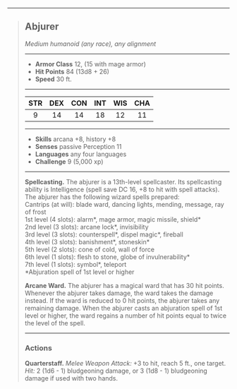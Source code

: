 ***
> ## Abjurer
> *Medium humanoid (any race), any alignment*
> 
> ***
> 
> - **Armor Class** 12, (15 with mage armor)
> - **Hit Points** 84 (13d8 + 26)
> - **Speed** 30 ft.
> 
> ***
> 
> |STR|DEX|CON|INT|WIS|CHA|
> |:---:|:---:|:---:|:---:|:---:|:---:|
> |9|14|14|18|12|11|
> 
> ***
> 
> - **Skills** arcana +8, history +8
> - **Senses** passive Perception 11
> - **Languages** any four languages
> - **Challenge** 9 (5,000 xp)
> 
> ***
> 
> **Spellcasting.** The abjurer is a 13th-level spellcaster. Its spellcasting ability is Intelligence (spell save DC 16, +8 to hit with spell attacks). The abjurer has the following wizard spells prepared:  
> Cantrips (at will): blade ward, dancing lights, mending, message, ray of frost  
> 1st level (4 slots): alarm*, mage armor, magic missile, shield*  
> 2nd level (3 slots): arcane lock*, invisibility  
> 3rd level (3 slots): counterspell*, dispel magic*, fireball  
> 4th level (3 slots): banishment*, stoneskin*  
> 5th level (2 slots): cone of cold, wall of force  
> 6th level (1 slots): flesh to stone, globe of invulnerability*  
> 7th level (1 slots): symbol*, teleport  
> *Abjuration spell of 1st level or higher
> 
> **Arcane Ward.** The abjurer has a magical ward that has 30 hit points. Whenever the abjurer takes damage, the ward takes the damage instead. If the ward is reduced to 0 hit points, the abjurer takes any remaining damage. When the abjurer casts an abjuration spell of 1st level or higher, the ward regains a number of hit points equal to twice the level of the spell.
> 
> ***
> 
> ### Actions
> **Quarterstaff.** *Melee Weapon Attack:* +3 to hit, reach 5 ft., one target. *Hit:* 2 (1d6 - 1) bludgeoning damage, or 3 (1d8 - 1) bludgeoning damage if used with two hands.
